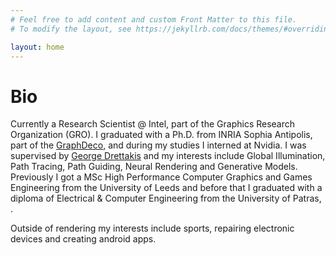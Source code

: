 ```yaml
---
# Feel free to add content and custom Front Matter to this file.
# To modify the layout, see https://jekyllrb.com/docs/themes/#overriding-theme-defaults

layout: home
---
```


# Bio

Currently a Research Scientist @ Intel, part of the Graphics Research Organization (GRO). I graduated with a Ph.D. from INRIA Sophia Antipolis, part of the [GraphDeco](https://team.inria.fr/graphdeco/), and during my studies I interned at Nvidia. I was supervised by [George Drettakis](http://www-sop.inria.fr/members/George.Drettakis/) and my interests include Global Illumination, Path Tracing, Path Guiding, Neural Rendering and Generative Models. Previously I got a MSc High Performance Computer Graphics and Games Engineering from the University of Leeds and before that I graduated with a diploma of Electrical & Computer Engineering from the University of Patras, .

Outside of rendering my interests include sports, repairing electronic devices and creating android apps.


